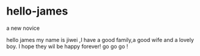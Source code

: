 # hello-james
a new novice

hello james
my name is jiwei ,I have a good family,a good wife and a lovely boy.
I hope they wil be happy forever!
go go go !
